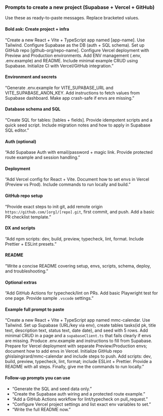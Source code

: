 ### Prompts to create a new project (Supabase + Vercel + GitHub)

Use these as ready-to-paste messages. Replace bracketed values.

#### Bold ask: Create project + infra
“Create a new React + Vite + TypeScript app named [app-name]. Use Tailwind. Configure Supabase as the DB (auth + SQL schema). Set up GitHub repo [github-org/repo-name]. Configure Vercel deployment with Preview and Production environments. Add ENV management (.env, .env.example) and README. Include minimal example CRUD using Supabase. Initialize CI with Vercel/GitHub integration.”

#### Environment and secrets
“Generate .env.example for VITE_SUPABASE_URL and VITE_SUPABASE_ANON_KEY. Add instructions to fetch values from Supabase dashboard. Make app crash-safe if envs are missing.”

#### Database schema and SQL
“Create SQL for tables: [tables + fields]. Provide idempotent scripts and a quick seed script. Include migration notes and how to apply in Supabase SQL editor.”

#### Auth (optional)
“Add Supabase Auth with email/password + magic link. Provide protected route example and session handling.”

#### Deployment
“Add Vercel config for React + Vite. Document how to set envs in Vercel (Preview vs Prod). Include commands to run locally and build.”

#### GitHub repo setup
“Provide exact steps to init git, add remote origin `https://github.com/[org]/[repo].git`, first commit, and push. Add a basic PR checklist template.”

#### DX and scripts
“Add npm scripts: dev, build, preview, typecheck, lint, format. Include Prettier + ESLint presets.”

#### README
“Write a concise README covering setup, envs, scripts, schema, deploy, and troubleshooting.”

#### Optional extras
“Add GitHub Actions for typecheck/lint on PRs. Add basic Playwright test for one page. Provide sample `.vscode` settings.”

#### Example full prompt to paste
“Create a new React + Vite + TypeScript app named mmc-calendar. Use Tailwind. Set up Supabase (URL/key via env), create tables tasks(id pk, title text, description text, status text, date date), and seed with 5 rows. Add minimal CRUD in a page and a `supabaseClient.ts` that fails clearly if envs are missing. Produce .env.example and instructions to fill from Supabase. Prepare for Vercel deployment with separate Preview/Production envs; document how to add envs in Vercel. Initialize GitHub repo ghislaingirard/mmc-calendar and include steps to push. Add scripts: dev, build, preview, typecheck, lint, format; include ESLint + Prettier. Provide a README with all steps. Finally, give me the commands to run locally.”

#### Follow-up prompts you can use
- “Generate the SQL and seed data only.”
- “Create the Supabase auth wiring and a protected route example.”
- “Add a GitHub Actions workflow for lint/typecheck on pull_request.”
- “Configure Vercel project settings and list exact env variables to set.”
- “Write the full README now.”


